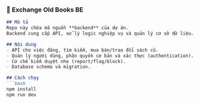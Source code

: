 ### 🔧 Exchange Old Books BE 

```markdown
## Mô tả
Repo này chứa mã nguồn **backend** của dự án.  
Backend cung cấp API, xử lý logic nghiệp vụ và quản lý cơ sở dữ liệu.  

## Nội dung
- API cho việc đăng, tìm kiếm, mua bán/trao đổi sách cũ.  
- Quản lý người dùng, phân quyền cơ bản và xác thực (authentication).  
- Cơ chế kiểm duyệt nhẹ (report/flag/block).  
- Database schema và migration.  

## Cách chạy
```bash
npm install
npm run dev

